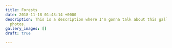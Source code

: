 ```yaml
---
title: Forests
date: 2018-11-18 01:43:14 +0000
description: This is a description where I'm gonna talk about this gallery of forest
  photos.
gallery_images: []
draft: true

---
```

